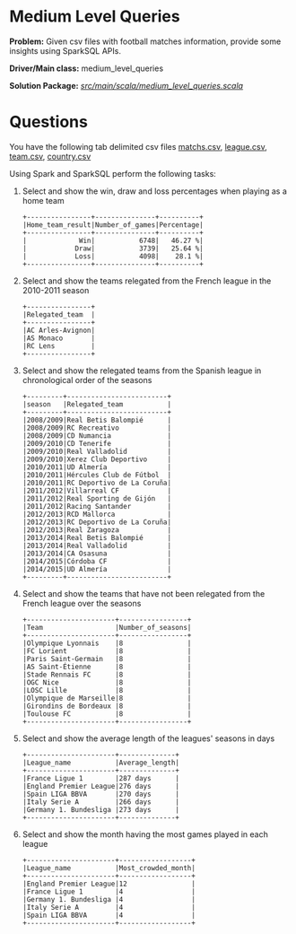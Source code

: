 # Medium Level Queries

__Problem:__ Given csv files with football matches information, provide some insights using SparkSQL APIs. 
    
__Driver/Main class:__ medium_level_queries

__Solution Package:__ *[src/main/scala/medium_level_queries.scala](https://github.com/Ramisous/Analysis_of_European_Soccer_Matches_using_Spark_SQL/blob/main/src/main/scala/medium_level_queries.scala)*

# Questions
You have the following tab delimited csv files [matchs.csv](https://github.com/Ramisous/Analysis_of_European_Soccer_Matches_using_Spark_SQL/blob/main/data/matchs.csv), [league.csv](https://github.com/Ramisous/Analysis_of_European_Soccer_Matches_using_Spark_SQL/blob/main/data/league.csv), [team.csv](https://github.com/Ramisous/Analysis_of_European_Soccer_Matches_using_Spark_SQL/blob/main/data/team.csv), [country.csv](https://github.com/Ramisous/Analysis_of_European_Soccer_Matches_using_Spark_SQL/blob/main/data/country.csv)

Using Spark and SparkSQL perform the following tasks: 
1. Select and show the win, draw and loss percentages when playing as a home team
    ``` 
    +----------------+---------------+----------+
    |Home_team_result|Number_of_games|Percentage|
    +----------------+---------------+----------+
    |             Win|           6748|   46.27 %|
    |            Draw|           3739|   25.64 %|
    |            Loss|           4098|    28.1 %|
    +----------------+---------------+----------+
    ```
2. Select and show the teams relegated from the French league in the 2010-2011 season
    ``` 
    +----------------+
    |Relegated_team  |
    +----------------+
    |AC Arles-Avignon|
    |AS Monaco       |
    |RC Lens         |
    +----------------+
    ``` 
3. Select and show the relegated teams from the Spanish league in chronological order of the seasons
    ``` 
    +---------+-------------------------+
    |season   |Relegated_team           |
    +---------+-------------------------+
    |2008/2009|Real Betis Balompié      |
    |2008/2009|RC Recreativo            |
    |2008/2009|CD Numancia              |
    |2009/2010|CD Tenerife              |
    |2009/2010|Real Valladolid          |
    |2009/2010|Xerez Club Deportivo     |
    |2010/2011|UD Almería               |
    |2010/2011|Hércules Club de Fútbol  |
    |2010/2011|RC Deportivo de La Coruña|
    |2011/2012|Villarreal CF            |
    |2011/2012|Real Sporting de Gijón   |
    |2011/2012|Racing Santander         |
    |2012/2013|RCD Mallorca             |
    |2012/2013|RC Deportivo de La Coruña|
    |2012/2013|Real Zaragoza            |
    |2013/2014|Real Betis Balompié      |
    |2013/2014|Real Valladolid          |
    |2013/2014|CA Osasuna               |
    |2014/2015|Córdoba CF               |
    |2014/2015|UD Almería               |
    +---------+-------------------------+
    ``` 
4. Select and show the teams that have not been relegated from the French league over the seasons
    ``` 
    +----------------------+-----------------+
    |Team                  |Number_of_seasons|
    +----------------------+-----------------+
    |Olympique Lyonnais    |8                |
    |FC Lorient            |8                |
    |Paris Saint-Germain   |8                |
    |AS Saint-Étienne      |8                |
    |Stade Rennais FC      |8                |
    |OGC Nice              |8                |
    |LOSC Lille            |8                |
    |Olympique de Marseille|8                |
    |Girondins de Bordeaux |8                |
    |Toulouse FC           |8                |
    +----------------------+-----------------+
    ``` 


5. Select and show the average length of the leagues' seasons in days
    ``` 
    +----------------------+--------------+
    |League_name           |Average_length|
    +----------------------+--------------+
    |France Ligue 1        |287 days      |
    |England Premier League|276 days      |
    |Spain LIGA BBVA       |270 days      |
    |Italy Serie A         |266 days      |
    |Germany 1. Bundesliga |273 days      |
    +----------------------+--------------+
    ``` 

6. Select and show the month having the most games played in each league
    ``` 
    +----------------------+------------------+
    |League_name           |Most_crowded_month|
    +----------------------+------------------+
    |England Premier League|12                |
    |France Ligue 1        |4                 |
    |Germany 1. Bundesliga |4                 |
    |Italy Serie A         |4                 |
    |Spain LIGA BBVA       |4                 |
    +----------------------+------------------+
    ``` 

